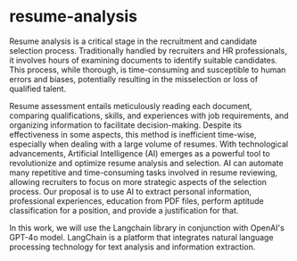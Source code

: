# resume-analysis

Resume analysis is a critical stage in the recruitment and candidate selection process. Traditionally handled by recruiters and HR professionals, it involves hours of examining documents to identify suitable candidates. This process, while thorough, is time-consuming and susceptible to human errors and biases, potentially resulting in the misselection or loss of qualified talent.

Resume assessment entails meticulously reading each document, comparing qualifications, skills, and experiences with job requirements, and organizing information to facilitate decision-making. Despite its effectiveness in some aspects, this method is inefficient time-wise, especially when dealing with a large volume of resumes.
With technological advancements, Artificial Intelligence (AI) emerges as a powerful tool to revolutionize and optimize resume analysis and selection. AI can automate many repetitive and time-consuming tasks involved in resume reviewing, allowing recruiters to focus on more strategic aspects of the selection process.
Our proposal is to use AI to extract personal information, professional experiences, education from PDF files, perform aptitude classification for a position, and provide a justification for that.

In this work, we will use the Langchain library in conjunction with OpenAI's GPT-4o model. LangChain is a platform that integrates natural language processing technology for text analysis and information extraction.
